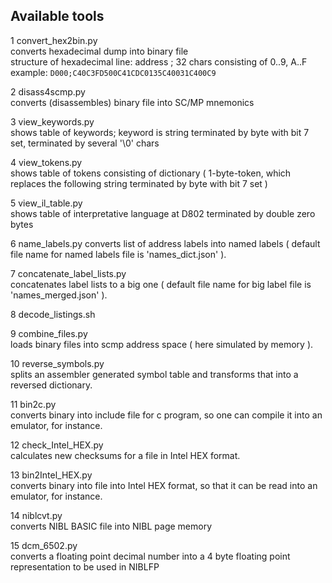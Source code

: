 ## Available tools

 1 convert_hex2bin.py<br>
converts hexadecimal dump into binary file<br>
structure of hexadecimal line: address ; 32 chars consisting of 0..9, A..F<br>
example: `D000;C40C3FD500C41CDC0135C40031C400C9`

 2 disass4scmp.py<br>
converts (disassembles) binary file into SC/MP mnemonics

 3 view_keywords.py<br>
shows table of keywords; keyword is string terminated by byte with bit 7 set, terminated by several '\0' chars

 4 view_tokens.py<br>
shows table of tokens consisting of dictionary ( 1-byte-token, which replaces the following string terminated by byte with bit 7 set )

 5 view_il_table.py<br>
shows table of interpretative language at D802 terminated by double zero bytes

 6 name_labels.py
converts list of address labels into named labels ( default file name for named labels file is 'names_dict.json' ).

 7 concatenate_label_lists.py<br>
concatenates label lists to a big one ( default file name for big label file is 'names_merged.json' ).

 8 decode_listings.sh<br>

 9 combine_files.py<br>
loads binary files into scmp address space  ( here simulated by memory ).

10 reverse_symbols.py<br>
splits an assembler generated symbol table and transforms that into a reversed dictionary.

11 bin2c.py<br>
converts binary into include file for c program, so one can compile it into an emulator, for instance.

12 check_Intel_HEX.py<br>
calculates new checksums for a file in Intel HEX format.

13 bin2Intel_HEX.py<br>
converts binary into file into Intel HEX format, so that it can be read into an emulator, for instance.

14 niblcvt.py<br>
converts NIBL BASIC file into NIBL page memory

15 dcm_6502.py<br>
converts a floating point decimal number into a 4 byte floating point representation to be used in NIBLFP


